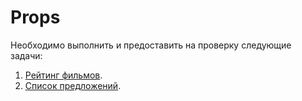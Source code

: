 Props
====

Необходимо выполнить и предоставить на проверку следующие задачи:

1. [Рейтинг фильмов](film_star).
1. [Список предложений](listingProd).

